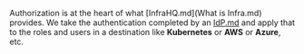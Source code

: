 Authorization is at the heart of what [InfraHQ.md](What is Infra.md) provides. We take the authentication completed by an [IdP.md](IdP.md) and apply that to the roles and users in a destination like **Kubernetes** or **AWS** or **Azure**, etc.